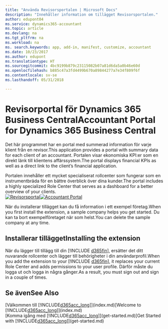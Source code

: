 ```yaml
---
title: "Använda Revisorsportalen | Microsoft Docs"
description: "Innehåller information om tillägget Revisorsportalen."
author: edupont04
ms.service: dynamics365-accountant
ms.topic: article
ms.devlang: na
ms.tgt_pltfrm: na
ms.workload: na
ms. search.keywords: app, add-in, manifest, customize, accountant
ms.date: 10/23/2017
ms.author: edupont
ms.translationtype: HT
ms.sourcegitcommit: 4bc9199b879c23115082b07a81d6da5a0b46e60d
ms.openlocfilehash: b885c47a3fd4499b670a89844277a7e34f809f6f
ms.contentlocale: sv-se
ms.lasthandoff: 05/31/2018

---
```

# <a name="accountant-portal-for-dynamics-365-business-central"></a><span data-ttu-id="b64ad-103">Revisorportal för Dynamics 365 Business Central</span><span class="sxs-lookup"><span data-stu-id="b64ad-103">Accountant Portal for Dynamics 365 Business Central</span></span>
<span data-ttu-id="b64ad-104">Det här programmet har en portal med summerad information för varje klient från en revisor.</span><span class="sxs-lookup"><span data-stu-id="b64ad-104">This application provides a portal with summary data for each client of an accountant.</span></span> <span data-ttu-id="b64ad-105">Portalen visar ekonomiska KPI:er som en direkt länk till klientens affärssystem.</span><span class="sxs-lookup"><span data-stu-id="b64ad-105">The portal displays financial KPIs as well as a direct link to the client’s financial application.</span></span>  

<span data-ttu-id="b64ad-106">Portalen innehåller ett mycket specialiserat rollcenter som fungerar som en instrumentbräda för en bättre överblick över dina kunder.</span><span class="sxs-lookup"><span data-stu-id="b64ad-106">The portal includes a highly specialized Role Center that serves as a dashboard for a better overview of your clients.</span></span>  
<span data-ttu-id="b64ad-107">[![Revisorsportal](./media/accountant-get-started/accountant-dashboard.png)](https://go.microsoft.com/fwlink/?linkid=851257)</span><span class="sxs-lookup"><span data-stu-id="b64ad-107">[![Accountant Portal](./media/accountant-get-started/accountant-dashboard.png)](https://go.microsoft.com/fwlink/?linkid=851257)</span></span>

<span data-ttu-id="b64ad-108">När du installerar tillägget kan du få information i ett exempel företag.</span><span class="sxs-lookup"><span data-stu-id="b64ad-108">When you first install the extension, a sample company helps you get started.</span></span> <span data-ttu-id="b64ad-109">Du kan ta bort exempelföretaget när som helst.</span><span class="sxs-lookup"><span data-stu-id="b64ad-109">You can delete the sample company at any time.</span></span>  

## <a name="installing-the-extension"></a><span data-ttu-id="b64ad-110">Installerar tillägget</span><span class="sxs-lookup"><span data-stu-id="b64ad-110">Installing the extension</span></span>
<span data-ttu-id="b64ad-111">När du lägger till tillägg till din [!INCLUDE [d365fin](includes/d365fin_md.md)], ersätter det ditt nuvarande rollcenter och lägger till behörigheter i din användarprofil.</span><span class="sxs-lookup"><span data-stu-id="b64ad-111">When you add the extension to your [!INCLUDE [d365fin](includes/d365fin_md.md)], it replaces your current Role Center and adds permissions to your user profile.</span></span> <span data-ttu-id="b64ad-112">Därför måste du logga ut och logga in några gånger.</span><span class="sxs-lookup"><span data-stu-id="b64ad-112">As a result, you must sign out and sign in a couple of times.</span></span>  

## <a name="see-also"></a><span data-ttu-id="b64ad-113">Se även</span><span class="sxs-lookup"><span data-stu-id="b64ad-113">See Also</span></span>
<span data-ttu-id="b64ad-114">[Välkommen till [!INCLUDE[d365acc_long](includes/d365acc_long_md.md)]](index.md)</span><span class="sxs-lookup"><span data-stu-id="b64ad-114">[Welcome to [!INCLUDE[d365acc_long](includes/d365acc_long_md.md)]](index.md)</span></span>  
<span data-ttu-id="b64ad-115">[Komma igång med [!INCLUDE[d365acc_long](includes/d365acc_long_md.md)]](get-started.md)</span><span class="sxs-lookup"><span data-stu-id="b64ad-115">[Get Started with [!INCLUDE[d365acc_long](includes/d365acc_long_md.md)]](get-started.md)</span></span>  

